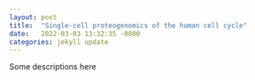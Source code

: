 ```yaml
---
layout: post
title:  "Single-cell proteogenomics of the human cell cycle"
date:   2022-03-03 13:32:35 -0800
categories: jekyll update
---
```


Some descriptions here